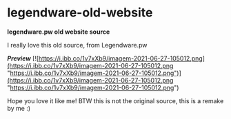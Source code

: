 # legendware-old-website
**legendware.pw old website source**

I really love this old source, from Legendware.pw

***Preview***
[![https://i.ibb.co/1v7xXb9/imagem-2021-06-27-105012.png](https://i.ibb.co/1v7xXb9/imagem-2021-06-27-105012.png "https://i.ibb.co/1v7xXb9/imagem-2021-06-27-105012.png")](https://i.ibb.co/1v7xXb9/imagem-2021-06-27-105012.png "https://i.ibb.co/1v7xXb9/imagem-2021-06-27-105012.png")

Hope you love it like me!
BTW this is not the original source, this is a remake by me :) 
